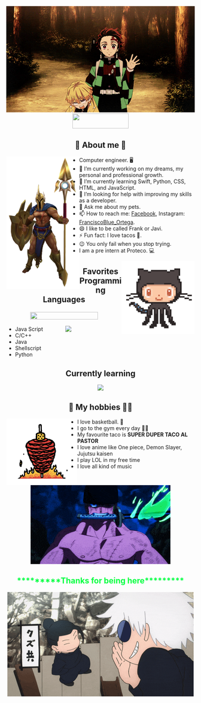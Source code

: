 <body>

<div align="center">
<img src="demon_salyer.gif" width="auto">
</div>
<div align="center">
<img draggable="false" style="width:150px; height:40px;" src="https://komarev.com/ghpvc?username=FranciscoJRO">
</div>

<h2 align="center"> 🦾 About me 👾 </h2>
<img align="left" src="Pantheon_Render.webp" width="195px"/> 

- Computer engineer. 🖥️
- 🔭 I’m currently working on my dreams, my personal and professional growth.
- 🌱 I’m currently learning Swift, Python, CSS, HTML, and JavaScript.
- 🤔 I’m looking for help with improving my skills as a developer.
- 💬 Ask me about my pets.
- 📫 How to reach me: [Facebook](https://www.facebook.com/francisco.reynoso00/), Instagram: [FranciscoBlue_Ortega](https://www.instagram.com/franciscoblue_ortega/).
- 😄 I like to be called Frank or Javi.
- ⚡ Fun fact: I love tacos 🌮.
- 😉 You only fail when you stop trying.
- I am a pre intern at Proteco. 💻
<img align="right" src="github.gif" width="195px"/> 


## <p align="center"> Favorites Programming Languages </p>
<p align="center">
  <a href="https://github.com/anuraghazra/github-readme-stats">
    <img src="https://github-readme-stats.vercel.app/api?username=FRanciscoJRO&show_icons=true&theme=ocean_dark&rank_icon=github" width="60%" height="60%" />
  </a>
</p>

<p>
  <a href="https://github.com/anuraghazra/github-readme-stats">
    <img align="right" src="https://github-readme-stats.vercel.app/api/top-langs/?username=FranciscoJRo&langs_count=6&theme=ocean_dark&layout=pie" width="30%" />
  </a>
</p> 

- Java Script
- C/C++
- Java
- Shellscript
- Python

<h2 align="center"> Currently learning</h2>

<p align="center">
  <a href="https://skillicons.dev/icons?i=aws,gcp,azure,react,vue,flutter&perline=3">
    <img src="https://skillicons.dev/icons?i=git,html,css,vue,c,python,js,latex,java,swift,figma,php,linux,mysql,bootstrap,github,laravel,bash,docker,react&perline=4" width="500" />
  </a>
</p>
</body>

<h2 align="center"> 🏀 My hobbies 💪🏻 </h2>
<img align="left" src="taco_pastor.gif" width="190px"/> 


- I love basketball. 🏀
- I go to the gym every day 💪🏻
- My favourite taco is **SUPER DUPER TACO AL PASTOR**  
- I love anime like One piece, Demon Slayer, Jujutsu kaisen 
- I play LOL in my free time 
- I love all kind of music 


<div align="center">
  <img src="zoro-roronoa-zoro.gif" width="auto">
</div>

<h2 align="center">
    <span style="color: #00ff40;">*********Thanks for being here*********</span>
  </h2> 
  
<div align="center">
  <img src="geto-suguru-blue-spring.gif" width="auto">
</div>
